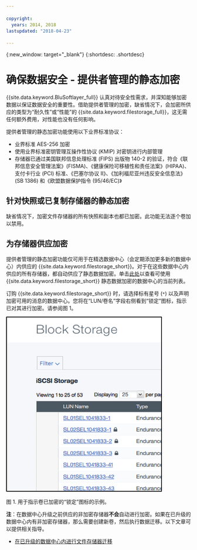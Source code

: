 ```yaml
---

copyright:
  years: 2014, 2018
lastupdated: "2018-04-23"

---
```

{:new_window: target="_blank"}
{:shortdesc: .shortdesc}

# 确保数据安全 - 提供者管理的静态加密 

{{site.data.keyword.BluSoftlayer_full}} 认真对待安全性需求，并深知能够加密数据以保证数据安全的重要性。借助提供者管理的加密，缺省情况下，会加密所供应的类型为“耐久性”或“性能”的 {{site.data.keyword.filestorage_full}}，这无需任何额外费用，对性能也没有任何影响。

提供者管理的静态加密功能使用以下业界标准协议：

* 业界标准 AES-256 加密
* 使用业界标准密钥管理互操作性协议 (KMIP) 对密钥进行内部管理
* 存储器已通过美国联邦信息处理标准 (FIPS) 出版物 140-2 的验证，符合《联邦信息安全管理法案》(FISMA)、《健康保险可移植性和责任法案》(HIPAA)、支付卡行业 (PCI) 标准、《巴塞尔协议 II》、《加利福尼亚州违反安全信息法》(SB 1386) 和《欧盟数据保护指令 (95/46/EC)》

## 针对快照或已复制存储器的静态加密  

缺省情况下，加密文件存储器的所有快照和副本也都已加密。此功能无法逐个卷加以禁用。

## 为存储器供应加密

提供者管理的静态加密功能仅可用于在精选数据中心（会定期添加更多新的数据中心）内供应的 {{site.data.keyword.filestorage_short}}。对于在这些数据中心内供应的所有存储器，都自动供应了静态数据加密。单击[此处](new-ibm-block-and-file-storage-location-and-features.html)以查看可使用 {{site.data.keyword.filestorage_short}} 静态数据加密的数据中心的当前列表。


订购 {{site.data.keyword.filestorage_short}} 时，请选择标有星号 (`*`) 以及声明加密可用的消息的数据中心。您将在“LUN/卷名”字段右侧看到“锁定”图标，指示已对其进行加密。请参阅图 1。

![“锁定”图标指示 LUN 已加密](/images/encryptedstorage.png)
<caption>图 1. 用于指示卷已加密的“锁定”图标的示例。</caption>



**注**：在数据中心升级之前供应的非加密存储器**不会**自动进行加密。如果在已升级的数据中心内有非加密存储器，那么需要创建新卷，然后执行数据迁移。以下文章可以提供相关指导。

* [在已升级的数据中心内进行文件存储器迁移](migrate-file-storage-encrypted-file-storage.html)
